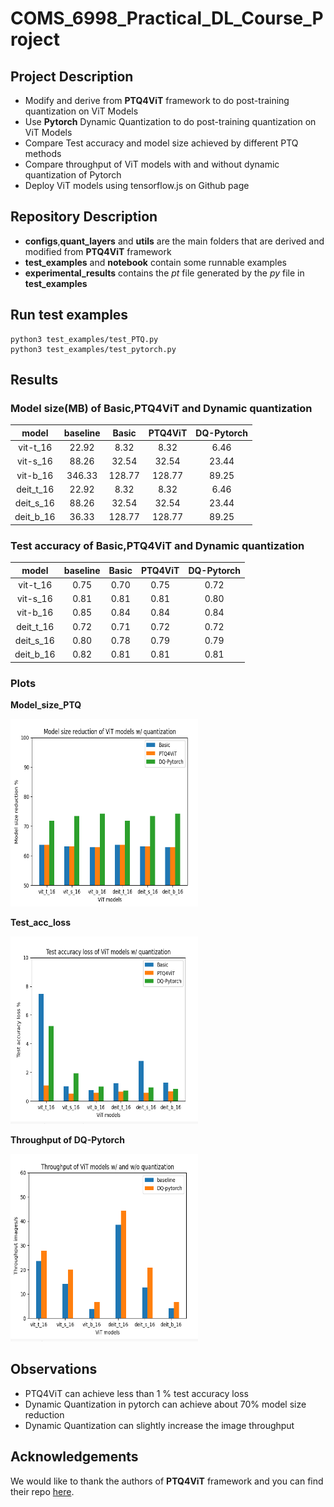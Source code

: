 # COMS_6998_Practical_DL_Course_Project

## Project Description

- Modify and derive from **PTQ4ViT** framework to do post-training quantization on ViT Models
- Use **Pytorch** Dynamic Quantization to do post-training quantization on ViT Models
- Compare Test accuracy and model size achieved by different PTQ methods
- Compare throughput of ViT models with and without dynamic quantization of Pytorch
- Deploy ViT models using tensorflow.js on Github page

## Repository Description

- **configs**,**quant_layers** and **utils** are the main folders that are derived and modified from  **PTQ4ViT** framework
- **test_examples** and **notebook** contain some runnable examples
- **experimental_results** contains the *pt* file generated by the *py* file in **test_examples**

## Run test examples
```
python3 test_examples/test_PTQ.py
python3 test_examples/test_pytorch.py
```

## Results
### Model size(MB) of Basic,PTQ4ViT and Dynamic quantization

|     model    | baseline | Basic  | PTQ4ViT | DQ-Pytorch |
|:------------:|:--------:|:------:|:-------:|:----------:|
| vit-t_16     | 22.92    | 8.32   | 8.32    |  6.46      |
| vit-s_16     | 88.26    | 32.54  | 32.54   |   23.44    |
| vit-b_16     | 346.33   | 128.77 | 128.77  |   89.25    |
| deit_t_16    | 22.92    | 8.32   | 8.32    |   6.46     |
| deit_s_16    | 88.26    | 32.54  | 32.54   |   23.44    |
| deit_b_16    | 36.33    | 128.77 | 128.77  |   89.25    |

### Test accuracy of Basic,PTQ4ViT and Dynamic quantization

|     model    | baseline | Basic  | PTQ4ViT | DQ-Pytorch |
|:------------:|:--------:|:------:|:-------:|:----------:|
| vit-t_16     | 0.75     | 0.70   | 0.75    |  0.72      |
| vit-s_16     | 0.81     | 0.81   | 0.81    |   0.80     |
| vit-b_16     | 0.85     | 0.84   | 0.84    |   0.84     |
| deit_t_16    | 0.72     | 0.71   | 0.72    |   0.72     |
| deit_s_16    | 0.80     | 0.78   | 0.79    |   0.79     |
| deit_b_16    | 0.82     | 0.81   | 0.81    |   0.81     |

### Plots

**Model_size_PTQ**

<img src="images/model_size_reduce.png" width="300" height="300">

**Test_acc_loss**

<img src="images/test_acc_loss.png" width="300" height="300">

**Throughput of DQ-Pytorch**

<img src='images/thp.png' width="300" height="300" >

## Observations

- PTQ4ViT can achieve less than 1 % test accuracy loss 
- Dynamic Quantization in pytorch can achieve about 70% model size reduction 
- Dynamic Quantization can slightly increase the image throughput


## Acknowledgements
We would like to thank the authors of **PTQ4ViT** framework and you can find their repo [here](https://github.com/hahnyuan/PTQ4ViT).
